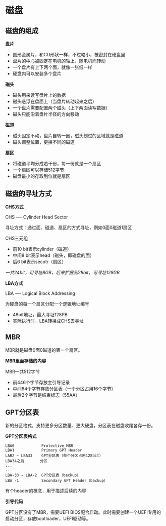 # 磁盘

## 磁盘的组成

**盘片**

- 圆形金属片，和CD形状一样，不过略小，被密封在硬盘里
- 盘片的中心被固定在电机的轴上，随电机而转动
- 一个盘片有上下两个面，就像一张纸一样
- 硬盘内可以安装多个盘片

**磁头**

- 磁头用来读写盘片上的数据
- 磁头悬浮在盘面上（当盘片转动起来之后）
- 一个盘片需要配置两个磁头（上下两面读写数据）
- 磁头只能沿着盘片半径的方向移动

**磁道**

- 磁头固定不动，盘片自转一圈，磁头划过的区域就是磁道
- 磁头调整位置，更换不同的磁道

**扇区**

- 将磁道平均分成若干份，每一份就是一个扇区
- 一个扇区可以存储512字节
- 磁盘最小的存取到位就是扇区

## 磁盘的寻址方式

**CHS方式**

CHS --- Cylinder Head Sector

寻址方式：通过面、磁道、扇区的方式寻址，例如0面0磁道1扇区

CHS三元组

- 前10 bit表示cylinder（磁道）
- 中间8 bit表示head（磁头，即磁盘的面）
- 后6 bit表示secotr（扇区）

*一共24bit，可寻址8GB，后来扩展到28bit，可寻址128GB*

**LBA方式**

LBA --- Logical Block Addressing

为硬盘的每一个扇区分配一个逻辑地址编号

- 48bit地址，最大寻址128PB
- 实际执行时，LBA转换成CHS去寻址

## MBR

MBR就是磁盘0面0磁道的第一个扇区。

**MBR里面存储的内容**

MBR一共512字节

- 前446个字节存放主引导记录
- 中间64个字节存放分区表（一个分区占用16个字节）
- 最后2个字节是结束标志（55AA）

## GPT分区表

新的分区格式，支持更多分区数量、更大硬盘，分区表在磁盘收尾各存一份。

**GPT分区表格式**

```
LBA0            Protective MBR
LBA1            Primary GPT Header
LAB2 ~ LBA33    GPT分区表（每个分区占用128bit）
LBA34之后       分区
...
...
LBA-33 ~ LBA-2  GPT分区表（backup）
LBA -1          Secondary GPT Header（backup）
```

有个header的概念，用于描述后续的内容

**引导代码**

GPT分区没有了MBR，需要UEFI BIOS配合启动。此时需要创建一个UEFI专用的启动分区，存放bootloader，UEFI驱动等。

